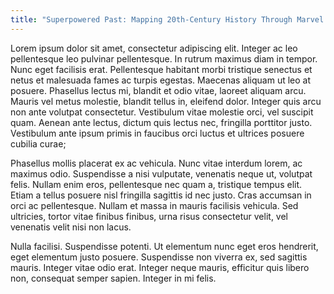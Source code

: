 ```yaml
---
title: "Superpowered Past: Mapping 20th-Century History Through Marvel’s Global Footprint"
---
```


 Lorem ipsum dolor sit amet, consectetur adipiscing elit. Integer ac leo pellentesque leo pulvinar pellentesque. In rutrum maximus diam in tempor. Nunc eget facilisis erat. Pellentesque habitant morbi tristique senectus et netus et malesuada fames ac turpis egestas. Maecenas aliquam ut leo at posuere. Phasellus lectus mi, blandit et odio vitae, laoreet aliquam arcu. Mauris vel metus molestie, blandit tellus in, eleifend dolor. Integer quis arcu non ante volutpat consectetur. Vestibulum vitae molestie orci, vel suscipit quam. Aenean ante lectus, dictum quis lectus nec, fringilla porttitor justo. Vestibulum ante ipsum primis in faucibus orci luctus et ultrices posuere cubilia curae;

Phasellus mollis placerat ex ac vehicula. Nunc vitae interdum lorem, ac maximus odio. Suspendisse a nisi vulputate, venenatis neque ut, volutpat felis. Nullam enim eros, pellentesque nec quam a, tristique tempus elit. Etiam a tellus posuere nisl fringilla sagittis id nec justo. Cras accumsan in orci ac pellentesque. Nullam et massa in mauris facilisis vehicula. Sed ultricies, tortor vitae finibus finibus, urna risus consectetur velit, vel venenatis velit nisi non lacus.

Nulla facilisi. Suspendisse potenti. Ut elementum nunc eget eros hendrerit, eget elementum justo posuere. Suspendisse non viverra ex, sed sagittis mauris. Integer vitae odio erat. Integer neque mauris, efficitur quis libero non, consequat semper sapien. Integer in mi felis.

